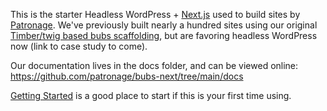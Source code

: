 This is the starter Headless WordPress + [Next.js](https://github.com/vercel/next.js) used to build sites by [Patronage](https://www.patronage.org). We've previously built nearly a hundred sites using our original [Timber/twig based bubs scaffolding](https://github.com/patronage/bubs), but are favoring headless WordPress now (link to case study to come).

Our documentation lives in the docs folder, and can be viewed online:
https://github.com/patronage/bubs-next/tree/main/docs

[Getting Started](https://github.com/patronage/bubs-next/blob/main/docs/getting-started.md) is a good place to start if this is your first time using.
